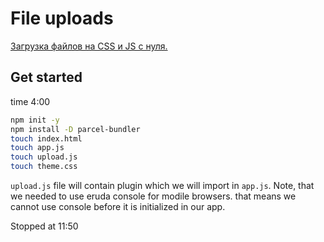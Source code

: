 # File uploads

[Загрузка файлов на CSS  и JS с нуля.](https://www.youtube.com/watch?v=5vx2PVClSVU)

## Get started
time 4:00

```sh
npm init -y
npm install -D parcel-bundler
touch index.html
touch app.js
touch upload.js
touch theme.css
```

`upload.js` file will contain plugin which we will import in `app.js`. Note, that we needed to use eruda console for modile browsers. that means we cannot use console before it is initialized in our app.

Stopped at 11:50


